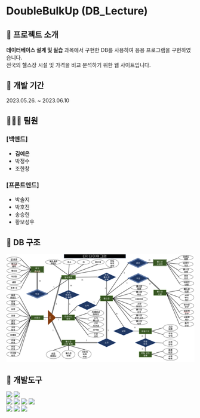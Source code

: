 # **DoubleBulkUp** (DB_Lecture)

## 📑 프로젝트 소개
**데이터베이스 설계 및 실습** 과목에서 구현한 DB를 사용하여 응용 프로그램을 구현하였습니다. <br>
전국의 헬스장 시설 및 가격을 비교 분석하기 위한 웹 사이트입니다. 

## 📆 **개발 기간**
2023.05.26. ~ 2023.06.10

## 🧑🏻‍💻 **팀원**
### [백엔드]
+ **김예은**
+ 박정수
+ 조한창

### [프론트엔드]
+ 박솔지
+ 박호진
+ 송승헌
+ 황보성우

## 💾 **DB 구조**
<img src="src/main/resources/static/img/DB.png">

## 🔧 **개발도구**
<div>
<img src="https://img.shields.io/badge/intellijidea-000000?style=flat&logo=intellijidea&logoColor=white"/>
<img src="https://img.shields.io/badge/GitHub-181717?style=flat&logo=GitHub&logoColor=white"/>
</div>
<div>
<img src="https://img.shields.io/badge/springboot-6DB33F?style=flat&logo=springboot&logoColor=white"/>
<img src="https://img.shields.io/badge/thymeleaf-005F0F?style=flat&logo=thymeleaf&logoColor=white"/>
<img src="https://img.shields.io/badge/gradle-02303A?style=flat&logo=gradle&logoColor=white"/>
<img src="https://img.shields.io/badge/mysql-4479A1?style=flat&logo=mysql&logoColor=white"/>
</div>
<div>
<img src="https://img.shields.io/badge/html5-E34F26?style=flat&logo=html5&logoColor=white"/>
<img src="https://img.shields.io/badge/css3-1572B6?style=flat&logo=css3&logoColor=white"/>
<img src="https://img.shields.io/badge/jss-F7DF1E?style=flat&logo=jss&logoColor=white"/>
</div>
